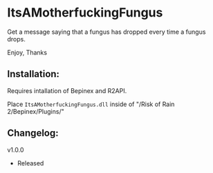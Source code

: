 # ItsAMotherfuckingFungus

Get a message saying that a fungus has dropped every time a fungus drops.

Enjoy,
Thanks

## Installation:

Requires intallation of Bepinex and R2API. 

Place `ItsAMotherfuckingFungus.dll` inside of "/Risk of Rain 2/Bepinex/Plugins/"

## Changelog:

v1.0.0
- Released